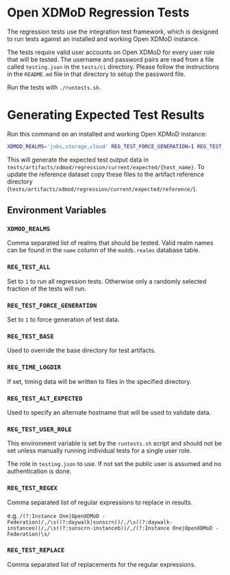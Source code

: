 # Open XDMoD Regression Tests

The regression tests use the integration test framework, which is designed to
run tests against an installed and working Open XDMoD instance.

The tests require valid user accounts on Open XDMoD for every user role that
will be tested. The username and password pairs are read from a file called
`testing.json` in the `tests/ci` directory. Please follow the instructions in
the `README.md` file in that directory to setup the password file.

Run the tests with `./runtests.sh`.

# Generating Expected Test Results

Run this command on an installed and working Open XDMoD instance:

```sh
XDMOD_REALMS='jobs,storage,cloud' REG_TEST_FORCE_GENERATION=1 REG_TEST_ALL=1 ./runtests.sh
```

This will generate the expected test output data in
`tests/artifacts/xdmod/regression/current/expected/{host_name}`.  To update the
reference dataset copy these files to the artifact reference directory
(`tests/artifacts/xdmod/regression/current/expected/reference/`).

## Environment Variables

### `XDMOD_REALMS`

Comma separated list of realms that should be tested.  Valid realm names can be
found in the `name` column of the `moddb.realms` database table.

### `REG_TEST_ALL`

Set to `1` to run all regression tests.  Otherwise only a randomly selected
fraction of the tests will run.

### `REG_TEST_FORCE_GENERATION`

Set to `1` to force generation of test data.

### `REG_TEST_BASE`

Used to override the base directory for test artifacts.

### `REG_TIME_LOGDIR`

If set, timing data will be written to files in the specified directory.

### `REG_TEST_ALT_EXPECTED`

Used to specify an alternate hostname that will be used to validate data.

### `REG_TEST_USER_ROLE`

This environment variable is set by the `runtests.sh` script and should not be
set unless manually running individual tests for a single user role.

The role in `testing.json` to use.  If not set the public user is assumed and
no authentication is done.

### `REG_TEST_REGEX`

Comma separated list of regular expressions to replace in results.

e.g. `/(?:Instance One|OpenXDMoD - Federation)/,/\s((?:daywalk|sunscrn))/,/\s((?:daywalk-instanceo))/,/\s((?:sunscrn-instanceb))/,/(?:Instance One|OpenXDMoD - Federation)\s/`

### `REG_TEST_REPLACE`

Comma separated list of replacements for the regular expressions.
